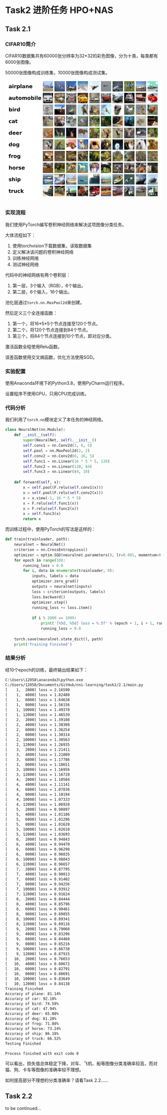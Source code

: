 # Task2 进阶任务 HPO+NAS

## Task 2.1

### CIFAR10简介

CIFAR10数据集共有60000张分辨率为32*32的彩色图像，分为十类，每类都有6000张图像。

50000张图像构成训练集，10000张图像构成测试集。

![](./Images/1.png)

### 实现流程

我们使用PyTorch编写卷积神经网络来解决这项图像分类任务。

大体流程如下：

1. 使用torchvision下载数据集，读取数据集
2. 定义解决该问题的卷积神经网络
3. 训练神经网络
4. 测试神经网络

代码中的神经网络有两个卷积层：

1. 第一层，3个输入（RGB），6个输出。
2. 第二层，6个输入，16个输出。

池化层通过`torch.nn.MaxPool2d`来创建。

然后定义三个全连接函数：
1. 第一个，将16\*5\*5个节点连接至120个节点。
2. 第二个，将120个节点连接到84个节点。
3. 第三个，将84个节点连接到10个节点，即对应分类。

激活函数全程使用Relu函数。

误差函数使用交叉熵函数，优化方法使用SGD。



### 实验配置

使用Anaconda环境下的Python3.8，使用PyCharm运行程序。

设置程序不使用GPU，只用CPU完成训练。

### 代码分析

我们利用了`torch.nn`模块定义了本任务的神经网络。


```python
class NeuralNet(nn.Module):
    def __init__(self):
        super(NeuralNet, self).__init__()
        self.conv1 = nn.Conv2d(3, 6, 5)
        self.pool = nn.MaxPool2d(2, 2)
        self.conv2 = nn.Conv2d(6, 16, 5)
        self.func1 = nn.Linear(16 * 5 * 5, 120)
        self.func2 = nn.Linear(120, 84)
        self.func3 = nn.Linear(84, 10)

    def forward(self, x):
        x = self.pool(F.relu(self.conv1(x)))
        x = self.pool(F.relu(self.conv2(x)))
        x = x.view(-1, 16 * 5 * 5)
        x = F.relu(self.func1(x))
        x = F.relu(self.func2(x))
        x = self.func3(x)
        return x

```

而训练过程中，使用PyTorch的写法是这样的：

```python
def train(trainloader, path):
    neuralnet = NeuralNet()
    criterion = nn.CrossEntropyLoss()
    optimizer = optim.SGD(neuralnet.parameters(), lr=0.001, momentum=0.9)
    for epoch in range(10):
        running_loss = 0.0
        for i, data in enumerate(trainloader, 0):
            inputs, labels = data
            optimizer.zero_grad()
            outputs = neuralnet(inputs)
            loss = criterion(outputs, labels)
            loss.backward()
            optimizer.step()
            running_loss += loss.item()

            if i % 2000 == 1999:
                print('[%5d, %5d] loss = %.5f' % (epoch + 1, i + 1, running_loss / 2000))
                running_loss = 0.0

    torch.save(neuralnet.state_dict(), path)
    print('Training Finished')
```

### 结果分析

经10个epoch的训练，最终输出结果如下：

```
C:\Users\12058\anaconda3\python.exe C:/Users/12058/Documents/GitHub/nni-learning/task2/2.1/main.py
[    1,  2000] loss = 2.16590
[    1,  4000] loss = 1.82480
[    1,  6000] loss = 1.64638
[    1,  8000] loss = 1.56156
[    1, 10000] loss = 1.49378
[    1, 12000] loss = 1.46539
[    2,  2000] loss = 1.39108
[    2,  4000] loss = 1.38308
[    2,  6000] loss = 1.36254
[    2,  8000] loss = 1.30314
[    2, 10000] loss = 1.30563
[    2, 12000] loss = 1.26935
[    3,  2000] loss = 1.21411
[    3,  4000] loss = 1.21809
[    3,  6000] loss = 1.17786
[    3,  8000] loss = 1.18651
[    3, 10000] loss = 1.16956
[    3, 12000] loss = 1.16728
[    4,  2000] loss = 1.10504
[    4,  4000] loss = 1.11141
[    4,  6000] loss = 1.07836
[    4,  8000] loss = 1.10194
[    4, 10000] loss = 1.07333
[    4, 12000] loss = 1.06928
[    5,  2000] loss = 0.98897
[    5,  4000] loss = 1.01186
[    5,  6000] loss = 1.01296
[    5,  8000] loss = 1.01628
[    5, 10000] loss = 1.02610
[    5, 12000] loss = 1.03693
[    6,  2000] loss = 0.94843
[    6,  4000] loss = 0.94470
[    6,  6000] loss = 0.96298
[    6,  8000] loss = 0.96035
[    6, 10000] loss = 0.98843
[    6, 12000] loss = 0.96657
[    7,  2000] loss = 0.87795
[    7,  4000] loss = 0.90013
[    7,  6000] loss = 0.91402
[    7,  8000] loss = 0.94256
[    7, 10000] loss = 0.93912
[    7, 12000] loss = 0.91624
[    8,  2000] loss = 0.84444
[    8,  4000] loss = 0.85796
[    8,  6000] loss = 0.90461
[    8,  8000] loss = 0.89855
[    8, 10000] loss = 0.89341
[    8, 12000] loss = 0.89116
[    9,  2000] loss = 0.79060
[    9,  4000] loss = 0.83296
[    9,  6000] loss = 0.84468
[    9,  8000] loss = 0.85216
[    9, 10000] loss = 0.86738
[    9, 12000] loss = 0.87915
[   10,  2000] loss = 0.76653
[   10,  4000] loss = 0.80672
[   10,  6000] loss = 0.82791
[   10,  8000] loss = 0.80691
[   10, 10000] loss = 0.83649
[   10, 12000] loss = 0.84138
Training Finished
Accuracy of plane: 81.14%
Accuracy of car: 92.10%
Accuracy of bird: 74.58%
Accuracy of cat: 47.94%
Accuracy of deer: 65.08%
Accuracy of dog: 61.28%
Accuracy of frog: 71.88%
Accuracy of horse: 73.24%
Accuracy of ship: 86.18%
Accuracy of truck: 66.52%
Testing Finished

Process finished with exit code 0

```
可以看出，损失值总体稳定下降，对车、飞机、船等图像分类准确率较高，而对猫、狗、卡车等图像的准确率较不理想。

如何提高部分不理想的分类准确率？请看Task 2.2......


## Task 2.2

to be continued...